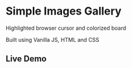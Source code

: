 # Simple Images Gallery
Highlighted browser cursor and colorized board

Built using Vanilla JS, HTML and CSS

## Live Demo
